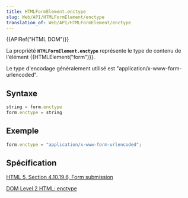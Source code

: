 ```yaml
---
title: HTMLFormElement.enctype
slug: Web/API/HTMLFormElement/enctype
translation_of: Web/API/HTMLFormElement/enctype
---
```

{{APIRef("HTML DOM")}}

La propriété **`HTMLFormElement.enctype`** représente le type de contenu de l'élément  {{HTMLElement("form")}}.

Le type d'encodage généralement utilisé est "application/x-www-form-urlencoded".

## Syntaxe

```js
string = form.enctype
form.enctype = string
```

## Exemple

```js
form.enctype = "application/x-www-form-urlencoded";
```

## Spécification

[HTML 5, Section 4.10.19.6, Form submission](http://www.w3.org/TR/html5/forms.html#attr-fs-enctype)

[DOM Level 2 HTML: enctype](http://www.w3.org/TR/DOM-Level-2-HTML/html.html#ID-84227810)
